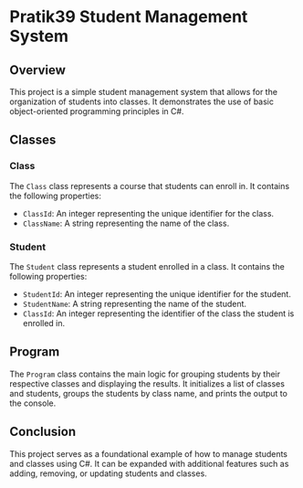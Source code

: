 # Pratik39 Student Management System

## Overview
This project is a simple student management system that allows for the organization of students into classes. It demonstrates the use of basic object-oriented programming principles in C#.

## Classes

### Class
The `Class` class represents a course that students can enroll in. It contains the following properties:
- `ClassId`: An integer representing the unique identifier for the class.
- `ClassName`: A string representing the name of the class.
### Student
The `Student` class represents a student enrolled in a class. It contains the following properties:
- `StudentId`: An integer representing the unique identifier for the student.
- `StudentName`: A string representing the name of the student.
- `ClassId`: An integer representing the identifier of the class the student is enrolled in.
## Program
The `Program` class contains the main logic for grouping students by their respective classes and displaying the results. It initializes a list of classes and students, groups the students by class name, and prints the output to the console.
## Conclusion
This project serves as a foundational example of how to manage students and classes using C#. It can be expanded with additional features such as adding, removing, or updating students and classes.
